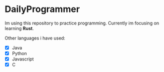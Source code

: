 # DailyProgrammer

Im using this repository to practice programming.
Currently im focusing on learning **Rust**.

Other languages i have used:
- [x] Java
- [x] Python
- [x] Javascript
- [x] C
